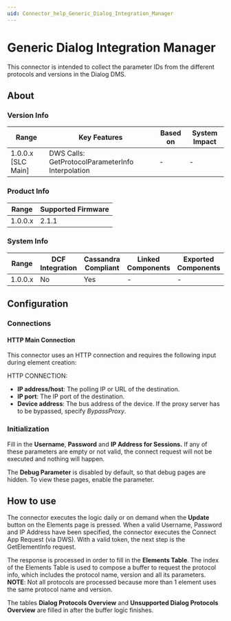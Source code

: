 ```yaml
---
uid: Connector_help_Generic_Dialog_Integration_Manager
---
```


# Generic Dialog Integration Manager

This connector is intended to collect the parameter IDs from the different protocols and versions in the Dialog DMS.

## About

### Version Info

| **Range**            | **Key Features**                                  | **Based on** | **System Impact** |
|----------------------|---------------------------------------------------|--------------|-------------------|
| 1.0.0.x [SLC Main]   | DWS Calls: GetProtocolParameterInfo Interpolation | -            | -                 |

### Product Info

| Range     | Supported Firmware     |
|-----------|------------------------|
| 1.0.0.x   | 2.1.1                  |

### System Info

| Range     | DCF Integration     | Cassandra Compliant     | Linked Components     | Exported Components     |
|-----------|---------------------|-------------------------|-----------------------|-------------------------|
| 1.0.0.x   | No                  | Yes                     | -                     | -                       |

## Configuration

### Connections

#### HTTP Main Connection

This connector uses an HTTP connection and requires the following input during element creation:

HTTP CONNECTION:

- **IP address/host**: The polling IP or URL of the destination.
- **IP port**: The IP port of the destination.
- **Device address**: The bus address of the device. If the proxy server has to be bypassed, specify *BypassProxy*.

### Initialization

Fill in the **Username**, **Password** and **IP Address for Sessions.** If any of these parameters are empty or not valid, the connect request will not be executed and nothing will happen.

The **Debug Parameter** is disabled by default, so that debug pages are hidden. To view these pages, enable the parameter.

## How to use

The connector executes the logic daily or on demand when the **Update** button on the Elements page is pressed. When a valid Username, Password and IP Address have been specified, the connector executes the Connect App Request (via DWS). With a valid token, the next step is the GetElementInfo request.

The response is processed in order to fill in the **Elements Table**. The index of the Elements Table is used to compose a buffer to request the protocol info, which includes the protocol name, version and all its parameters.
**NOTE**: Not all protocols are processed because more than 1 element uses the same protocol name and version.

The tables **Dialog Protocols Overview** and **Unsupported Dialog Protocols Overview** are filled in after the buffer logic finishes.
